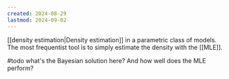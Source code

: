 ```yaml
---
created: 2024-08-29
lastmod: 2024-09-02
---
```

[[density estimation|Density estimation]] in a parametric class of models. The most frequentist tool is to simply estimate the density with the [[MLE]].  

#todo what's the Bayesian solution here? And how well does the MLE perform?